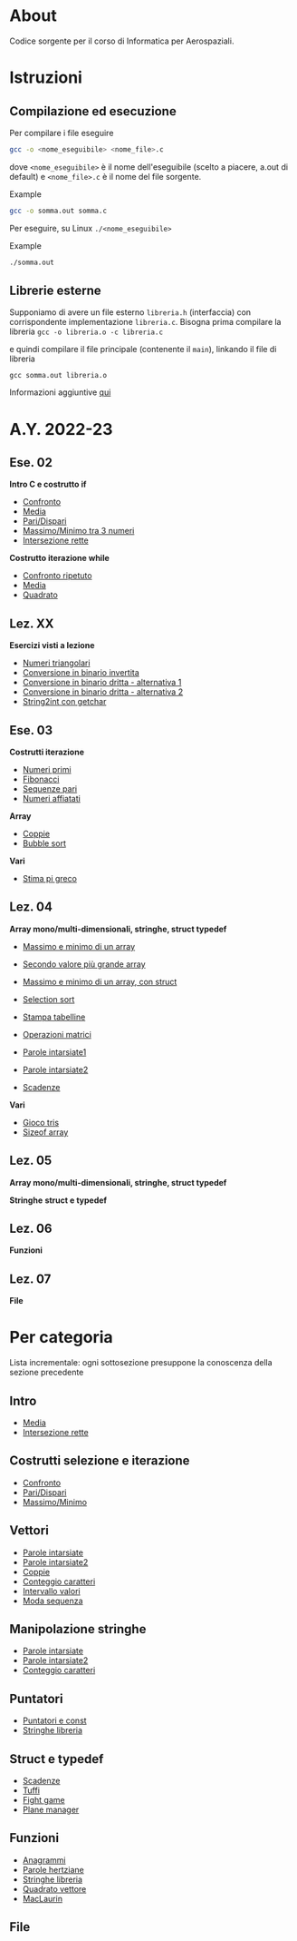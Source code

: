 # About
Codice sorgente per il corso di Informatica per Aerospaziali.

# Istruzioni
## Compilazione ed esecuzione ##
Per compilare i file eseguire

```bash
gcc -o <nome_eseguibile> <nome_file>.c
```

dove ``<nome_eseguibile>`` è il nome dell'eseguibile (scelto a piacere, a.out di
default) e ``<nome_file>.c`` è il nome del file sorgente.

Example
```bash
gcc -o somma.out somma.c
```

Per eseguire, su Linux ``./<nome_eseguibile>``

Example
```bash
./somma.out
```

## Librerie esterne ##
Supponiamo di avere un file esterno `libreria.h` (interfaccia) con corrispondente implementazione `libreria.c`.
Bisogna prima compilare la libreria
```gcc -o libreria.o -c libreria.c```

e quindi compilare il file principale (contenente il `main`), linkando il file di libreria

```gcc somma.out libreria.o```

Informazioni aggiuntive [qui](https://www.cs.swarthmore.edu/~newhall/unixhelp/howto_C_libraries.html)

# A.Y. 2022-23
## Ese. 02
**Intro C e costrutto if**
* [Confronto](src/confronto.c)
* [Media](src/media.c)
* [Pari/Dispari](src/dis_pari.c)
* [Massimo/Minimo tra 3 numeri](src/max_min.c)
* [Intersezione rette](src/intersezione.c)

**Costrutto iterazione while**
* [Confronto ripetuto](src/confronto_ripetuto.c)
* [Media](src/media_var.c)
* [Quadrato](src/quadrato.c)


## Lez. XX
**Esercizi visti a lezione**
* [Numeri triangolari](src/triangolari.c)
* [Conversione in binario invertita](src/binario_inverso.c)
* [Conversione in binario dritta - alternativa 1](src/binario_dritto.c)
* [Conversione in binario dritta - alternativa 2](src/binario_dritto2.c)
* [String2int con getchar](src/getcharex.c)


## Ese. 03
**Costrutti iterazione**
* [Numeri primi](src/primi.c)
* [Fibonacci](src/fibonacci.c)
* [Sequenze pari](src/sequenze.c)
* [Numeri affiatati](src/affiatati.c)

**Array**
* [Coppie](src/coppie.c)
* [Bubble sort](src/bubble_sort.c)

**Vari**
* [Stima pi greco](src/pi_monte_carlo.c)


## Lez. 04
**Array mono/multi-dimensionali, stringhe, struct typedef**
* [Massimo e minimo di un array](src/min_max_array.c)
* [Secondo valore più grande array](src/second_largest_array.c)
* [Massimo e minimo di un array, con struct](src/min_max_array_struct.c)
* [Selection sort](src/selection_sort.c)

* [Stampa tabelline](src/tabelline.c)
* [Operazioni matrici](src/ops_matrici.c)

* [Parole intarsiate1](src/parole_intarsiate1.c)
* [Parole intarsiate2](src/parole_intarsiate2.c)

* [Scadenze](src/scadenze.c)

**Vari**
* [Gioco tris](src/tris.c)
* [Sizeof array](src/array_size.c)

## Lez. 05
**Array mono/multi-dimensionali, stringhe, struct typedef**
<!-- * [Insertion sort](src/insertion_sort.c) -->
<!-- * [Conteggio caratteri](src/conteggio_caratteri.c) -->
<!-- * [Tuffi](src/tuffi.c) -->
<!-- * [Intervallo valori](src/intervallo_valori.c) -->
<!-- * [Moda sequenza](src/moda.c) -->
<!-- * [Anagrammi](src/anagrammi.c) -->
<!-- * [Stringhe libreria](src/stringhe-libreria.c) -->
<!-- * [Cerniera](src/cerniera.c) -->
<!-- * [Puntatori e const](src/pointers_const.c) -->
<!-- * [Plane manager](src/plane_manager_stack.c) -->
<!-- * [Fight game](src/fight_game.c) -->

**Stringhe**
**struct e typedef**

## Lez. 06
**Funzioni**
<!-- * [MacLaurin](src/maclaurin.c) -->
<!-- * [Quadrato vettore](src/quadrato-vettore.c) -->
<!-- * [Parole hertziane](src/hertziane.c) -->

## Lez. 07
**File**

# Per categoria
Lista incrementale: ogni sottosezione presuppone la conoscenza della sezione precedente

## Intro
* [Media](src/media.c)
* [Intersezione rette](src/intersezione.c)

## Costrutti selezione e iterazione
* [Confronto](src/confronto.c)
* [Pari/Dispari](src/dis_pari.c)
* [Massimo/Minimo](src/max_min.c)

## Vettori
* [Parole intarsiate](src/parole_intarsiate.c)
* [Parole intarsiate2](src/parole_intarsiate2.c)
* [Coppie](src/coppie.c)
* [Conteggio caratteri](src/conteggio_caratteri.c)
* [Intervallo valori](src/intervallo_valori.c)
* [Moda sequenza](src/moda.c)
## Manipolazione stringhe
<!-- * [Stringhe libreria](src/stringhe-libreria.c) -->
* [Parole intarsiate](src/parole_intarsiate.c)
* [Parole intarsiate2](src/parole_intarsiate2.c)
* [Conteggio caratteri](src/conteggio_caratteri.c)
## Puntatori
* [Puntatori e const](src/pointers_const.c)
* [Stringhe libreria](src/stringhe-libreria.c)
## Struct e typedef
* [Scadenze](src/scadenze.c)
* [Tuffi](src/tuffi.c)
* [Fight game](src/fight_game.c)
* [Plane manager](src/plane_manager.c)
## Funzioni
* [Anagrammi](src/anagrammi.c)
* [Parole hertziane](src/hertziane.c)
* [Stringhe libreria](src/stringhe-libreria.c)
* [Quadrato vettore](src/quadrato-vettore.c)
* [MacLaurin](src/maclaurin.c)
## File

